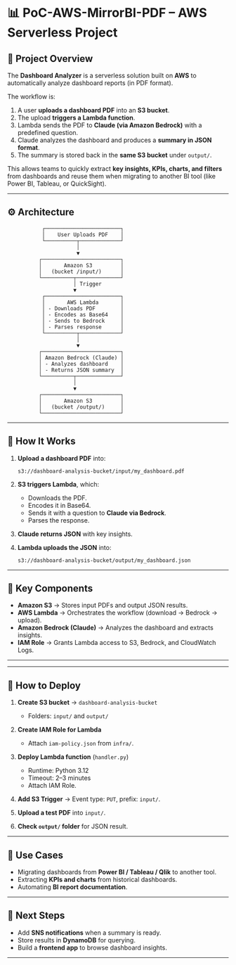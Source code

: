 

# 📊 PoC-AWS-MirrorBI-PDF – AWS Serverless Project

## 📌 Project Overview

The **Dashboard Analyzer** is a serverless solution built on **AWS** to automatically analyze dashboard reports (in PDF format).

The workflow is:

1. A user **uploads a dashboard PDF** into an **S3 bucket**.
2. The upload **triggers a Lambda function**.
3. Lambda sends the PDF to **Claude (via Amazon Bedrock)** with a predefined question.
4. Claude analyzes the dashboard and produces a **summary in JSON format**.
5. The summary is stored back in the **same S3 bucket** under `output/`.

This allows teams to quickly extract **key insights, KPIs, charts, and filters** from dashboards and reuse them when migrating to another BI tool (like Power BI, Tableau, or QuickSight).

---

## ⚙️ Architecture

```
           ┌────────────────────────┐
           │    User Uploads PDF    │
           └──────────┬─────────────┘
                      │
                      ▼
          ┌─────────────────────────┐
          │       Amazon S3         │
          │   (bucket /input/)      │
          └──────────┬──────────────┘
                     │ Trigger
                     ▼
           ┌────────────────────────┐
           │       AWS Lambda       │
           │ - Downloads PDF        │
           │ - Encodes as Base64    │
           │ - Sends to Bedrock     │
           │ - Parses response      │
           └──────────┬─────────────┘
                      │
                      ▼
          ┌─────────────────────────┐
          │ Amazon Bedrock (Claude) │
          │ - Analyzes dashboard    │
          │ - Returns JSON summary  │
          └──────────┬──────────────┘
                     │
                     ▼
          ┌─────────────────────────┐
          │       Amazon S3         │
          │   (bucket /output/)     │
          └─────────────────────────┘
```

---

## 🚀 How It Works

1. **Upload a dashboard PDF** into:

   ```
   s3://dashboard-analysis-bucket/input/my_dashboard.pdf
   ```
2. **S3 triggers Lambda**, which:

   * Downloads the PDF.
   * Encodes it in Base64.
   * Sends it with a question to **Claude via Bedrock**.
   * Parses the response.
3. **Claude returns JSON** with key insights.
4. **Lambda uploads the JSON** into:

   ```
   s3://dashboard-analysis-bucket/output/my_dashboard.json
   ```

---

## 🔑 Key Components

* **Amazon S3** → Stores input PDFs and output JSON results.
* **AWS Lambda** → Orchestrates the workflow (download → Bedrock → upload).
* **Amazon Bedrock (Claude)** → Analyzes the dashboard and extracts insights.
* **IAM Role** → Grants Lambda access to S3, Bedrock, and CloudWatch Logs.

---


---

## 📖 How to Deploy

1. **Create S3 bucket** → `dashboard-analysis-bucket`

   * Folders: `input/` and `output/`
2. **Create IAM Role for Lambda**

   * Attach `iam-policy.json` from `infra/`.
3. **Deploy Lambda function** (`handler.py`)

   * Runtime: Python 3.12
   * Timeout: 2–3 minutes
   * Attach IAM Role.
4. **Add S3 Trigger** → Event type: `PUT`, prefix: `input/`.
5. **Upload a test PDF** into `input/`.
6. **Check `output/` folder** for JSON result.

---

## 🎯 Use Cases

* Migrating dashboards from **Power BI / Tableau / Qlik** to another tool.
* Extracting **KPIs and charts** from historical dashboards.
* Automating **BI report documentation**.

---

## 📌 Next Steps

* Add **SNS notifications** when a summary is ready.
* Store results in **DynamoDB** for querying.
* Build a **frontend app** to browse dashboard insights.

---




